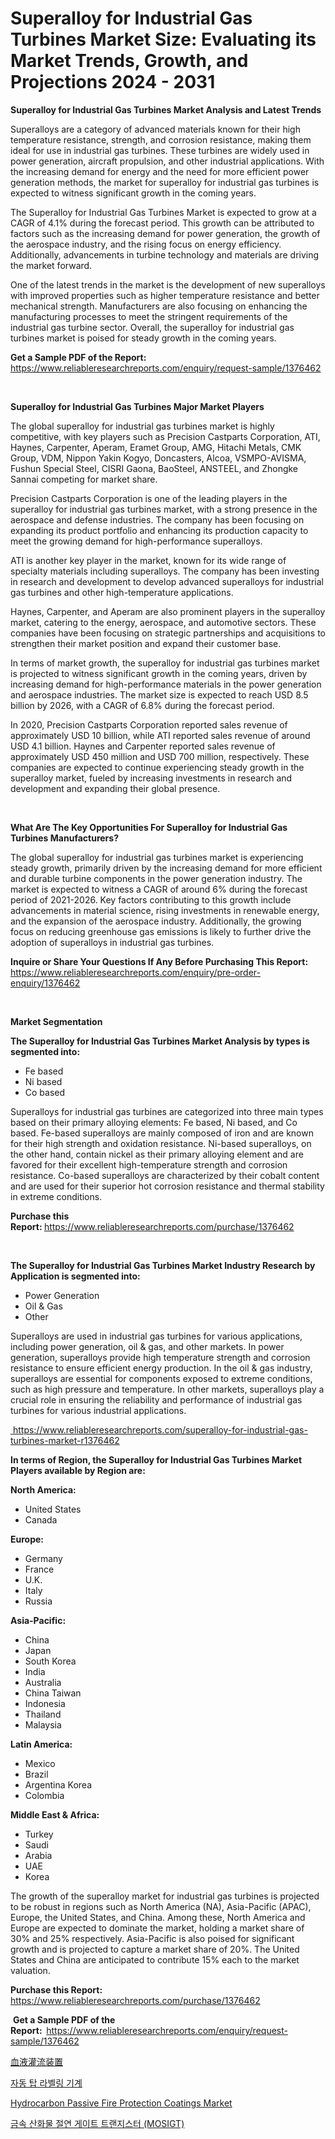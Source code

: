 <p><h1>Superalloy for Industrial Gas Turbines Market Size: Evaluating its Market Trends, Growth, and Projections 2024 - 2031</h1></p><p><strong>Superalloy for Industrial Gas Turbines Market Analysis and Latest Trends</strong></p>
<p><p>Superalloys are a category of advanced materials known for their high temperature resistance, strength, and corrosion resistance, making them ideal for use in industrial gas turbines. These turbines are widely used in power generation, aircraft propulsion, and other industrial applications. With the increasing demand for energy and the need for more efficient power generation methods, the market for superalloy for industrial gas turbines is expected to witness significant growth in the coming years.</p><p>The Superalloy for Industrial Gas Turbines Market is expected to grow at a CAGR of 4.1% during the forecast period. This growth can be attributed to factors such as the increasing demand for power generation, the growth of the aerospace industry, and the rising focus on energy efficiency. Additionally, advancements in turbine technology and materials are driving the market forward.</p><p>One of the latest trends in the market is the development of new superalloys with improved properties such as higher temperature resistance and better mechanical strength. Manufacturers are also focusing on enhancing the manufacturing processes to meet the stringent requirements of the industrial gas turbine sector. Overall, the superalloy for industrial gas turbines market is poised for steady growth in the coming years.</p></p>
<p><strong>Get a Sample PDF of the Report:&nbsp;</strong> <a href="https://www.reliableresearchreports.com/enquiry/request-sample/1376462">https://www.reliableresearchreports.com/enquiry/request-sample/1376462</a></p>
<p>&nbsp;</p>
<p><strong>Superalloy for Industrial Gas Turbines Major Market Players</strong></p>
<p><p>The global superalloy for industrial gas turbines market is highly competitive, with key players such as Precision Castparts Corporation, ATI, Haynes, Carpenter, Aperam, Eramet Group, AMG, Hitachi Metals, CMK Group, VDM, Nippon Yakin Kogyo, Doncasters, Alcoa, VSMPO-AVISMA, Fushun Special Steel, CISRI Gaona, BaoSteel, ANSTEEL, and Zhongke Sannai competing for market share.</p><p>Precision Castparts Corporation is one of the leading players in the superalloy for industrial gas turbines market, with a strong presence in the aerospace and defense industries. The company has been focusing on expanding its product portfolio and enhancing its production capacity to meet the growing demand for high-performance superalloys.</p><p>ATI is another key player in the market, known for its wide range of specialty materials including superalloys. The company has been investing in research and development to develop advanced superalloys for industrial gas turbines and other high-temperature applications.</p><p>Haynes, Carpenter, and Aperam are also prominent players in the superalloy market, catering to the energy, aerospace, and automotive sectors. These companies have been focusing on strategic partnerships and acquisitions to strengthen their market position and expand their customer base.</p><p>In terms of market growth, the superalloy for industrial gas turbines market is projected to witness significant growth in the coming years, driven by increasing demand for high-performance materials in the power generation and aerospace industries. The market size is expected to reach USD 8.5 billion by 2026, with a CAGR of 6.8% during the forecast period.</p><p>In 2020, Precision Castparts Corporation reported sales revenue of approximately USD 10 billion, while ATI reported sales revenue of around USD 4.1 billion. Haynes and Carpenter reported sales revenue of approximately USD 450 million and USD 700 million, respectively. These companies are expected to continue experiencing steady growth in the superalloy market, fueled by increasing investments in research and development and expanding their global presence.</p></p>
<p>&nbsp;</p>
<p><strong>What Are The Key Opportunities For Superalloy for Industrial Gas Turbines Manufacturers?</strong></p>
<p><p>The global superalloy for industrial gas turbines market is experiencing steady growth, primarily driven by the increasing demand for more efficient and durable turbine components in the power generation industry. The market is expected to witness a CAGR of around 6% during the forecast period of 2021-2026. Key factors contributing to this growth include advancements in material science, rising investments in renewable energy, and the expansion of the aerospace industry. Additionally, the growing focus on reducing greenhouse gas emissions is likely to further drive the adoption of superalloys in industrial gas turbines.</p></p>
<p><strong>Inquire or Share Your Questions If Any Before Purchasing This Report:</strong> <a href="https://www.reliableresearchreports.com/enquiry/pre-order-enquiry/1376462">https://www.reliableresearchreports.com/enquiry/pre-order-enquiry/1376462</a></p>
<p>&nbsp;</p>
<p><strong>Market Segmentation</strong></p>
<p><strong>The Superalloy for Industrial Gas Turbines Market Analysis by types is segmented into:</strong></p>
<p><ul><li>Fe based</li><li>Ni based</li><li>Co based</li></ul></p>
<p><p>Superalloys for industrial gas turbines are categorized into three main types based on their primary alloying elements: Fe based, Ni based, and Co based. Fe-based superalloys are mainly composed of iron and are known for their high strength and oxidation resistance. Ni-based superalloys, on the other hand, contain nickel as their primary alloying element and are favored for their excellent high-temperature strength and corrosion resistance. Co-based superalloys are characterized by their cobalt content and are used for their superior hot corrosion resistance and thermal stability in extreme conditions.</p></p>
<p><strong>Purchase this Report:&nbsp;</strong><a href="https://www.reliableresearchreports.com/purchase/1376462">https://www.reliableresearchreports.com/purchase/1376462</a></p>
<p>&nbsp;</p>
<p><strong>The Superalloy for Industrial Gas Turbines Market Industry Research by Application is segmented into:</strong></p>
<p><ul><li>Power Generation</li><li>Oil & Gas</li><li>Other</li></ul></p>
<p><p>Superalloys are used in industrial gas turbines for various applications, including power generation, oil & gas, and other markets. In power generation, superalloys provide high temperature strength and corrosion resistance to ensure efficient energy production. In the oil & gas industry, superalloys are essential for components exposed to extreme conditions, such as high pressure and temperature. In other markets, superalloys play a crucial role in ensuring the reliability and performance of industrial gas turbines for various industrial applications.</p></p>
<p><a href="https://www.reliableresearchreports.com/superalloy-for-industrial-gas-turbines-market-r1376462">&nbsp;https://www.reliableresearchreports.com/superalloy-for-industrial-gas-turbines-market-r1376462</a></p>
<p><strong>In terms of Region, the Superalloy for Industrial Gas Turbines Market Players available by Region are:</strong></p>
<p>
    <p> <strong> North America: </strong>
        <ul>
            <li>United States</li>
            <li>Canada</li>
        </ul>
        </p> 
    <p> <strong> Europe: </strong>
        <ul>
            <li>Germany</li>
            <li>France</li>
            <li>U.K.</li>
            <li>Italy</li>
            <li>Russia</li>
        </ul>
        </p> 
    <p> <strong> Asia-Pacific: </strong>
        <ul>
            <li>China</li>
            <li>Japan</li>
            <li>South Korea</li>
            <li>India</li>
            <li>Australia</li>
            <li>China Taiwan</li>
            <li>Indonesia</li>
            <li>Thailand</li>
            <li>Malaysia</li>
        </ul>
        </p> 
    <p> <strong> Latin America: </strong>
        <ul>
            <li>Mexico</li>
            <li>Brazil</li>
            <li>Argentina Korea</li>
            <li>Colombia</li>
        </ul>
        </p> 
    <p> <strong> Middle East & Africa: </strong>
        <ul>
            <li>Turkey</li>
            <li>Saudi</li>
            <li>Arabia</li>
            <li>UAE</li>
            <li>Korea</li>
        </ul>
    </p>
    </p>
<p><p>The growth of the superalloy market for industrial gas turbines is projected to be robust in regions such as North America (NA), Asia-Pacific (APAC), Europe, the United States, and China. Among these, North America and Europe are expected to dominate the market, holding a market share of 30% and 25% respectively. Asia-Pacific is also poised for significant growth and is projected to capture a market share of 20%. The United States and China are anticipated to contribute 15% each to the market valuation.</p></p>
<p><strong>Purchase this Report: </strong><a href="https://www.reliableresearchreports.com/purchase/1376462">https://www.reliableresearchreports.com/purchase/1376462</a></p>
<p>&nbsp;<strong>Get a Sample PDF of the Report:&nbsp;&nbsp;</strong><a href="https://www.reliableresearchreports.com/enquiry/request-sample/1376462">https://www.reliableresearchreports.com/enquiry/request-sample/1376462</a></p>
<p><strong></strong></p>
<p><p><a href="https://medium.com/@bl2501989/2024%E5%B9%B4%E3%81%8B%E3%82%892031%E5%B9%B4%E3%81%BE%E3%81%A7%E3%81%AE%E6%9C%9F%E9%96%93%E3%81%AB%E4%BA%88%E6%B8%AC%E3%81%95%E3%82%8C%E3%82%8B%E8%A1%80%E6%B5%81%E7%81%8C%E6%B5%81%E8%A3%85%E7%BD%AE%E5%B8%82%E5%A0%B4%E3%81%AE%E5%88%86%E6%9E%90%E3%81%A8%E3%82%B5%E3%82%A4%E3%82%BA%E4%BA%88%E6%B8%AC-8336abb107d4">血液灌流装置</a></p><p><a href="https://medium.com/@electat2023/%EC%9E%90%EB%8F%99-%EC%83%81%ED%91%9C-%EB%B6%80%EC%B0%A9%EA%B8%B0-%EC%8B%9C%EC%9E%A5-%EB%8F%99%ED%96%A5-%EB%B0%8F-%EB%B6%84%EC%84%9D-%EB%AF%B8%EB%9E%98-%EC%84%B1%EC%9E%A5%EC%9D%84-%EC%9C%84%ED%95%9C-%EA%B8%B0%ED%9A%8C%EC%99%80-%EB%8F%84%EC%A0%84-2024-2031-bcaa32d59b4f">자동 탑 라벨링 기계</a></p><p><a href="https://github.com/kimjmgeh81/Market-Research-Report-List-1/blob/main/hydrocarbon-passive-fire-protection-coatings-market.md">Hydrocarbon Passive Fire Protection Coatings Market</a></p><p><a href="https://medium.com/@cheakinaclarke1994/%EA%B8%88%EC%86%8D-%EC%82%B0%ED%99%94%EB%AC%BC-%EC%A0%88%EC%97%B0-%EA%B2%8C%EC%9D%B4%ED%8A%B8-%ED%8A%B8%EB%9E%9C%EC%A7%80%EC%8A%A4%ED%84%B0-mosigt-%EC%82%B0%EC%97%85-%EB%B6%84%EC%84%9D-%EB%B3%B4%EA%B3%A0%EC%84%9C-%EC%A0%81%EC%9A%A9-%EB%B6%84%EC%95%BC-%EC%A7%80%EC%97%AD-%EA%B2%BD%EC%9F%81-%EC%A0%84%EB%9E%B5%EB%B3%84-%EC%8B%9C%EC%9E%A5-%EA%B7%9C%EB%AA%A8-%EC%A0%90%EC%9C%A0%EC%9C%A8-%EB%8F%99%ED%96%A5-2024-2031-13e644c97b30">금속 산화물 절연 게이트 트랜지스터 (MOSIGT)</a></p></p>